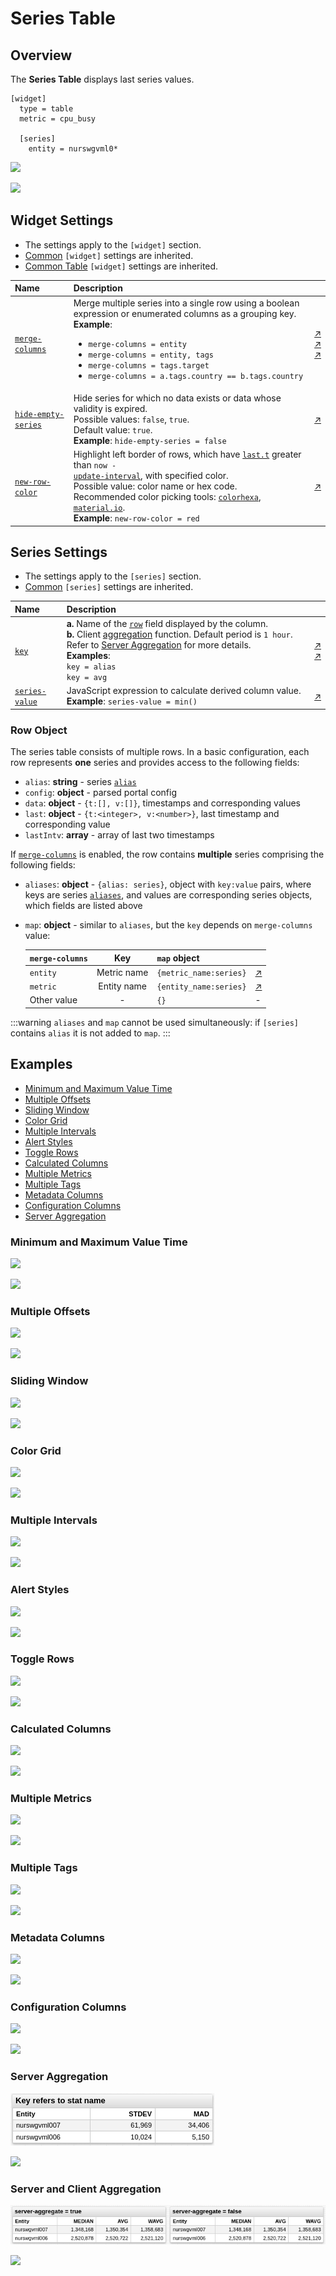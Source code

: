 # Series Table

## Overview

The **Series Table** displays last series values.

```ls
[widget]
  type = table
  metric = cpu_busy

  [series]
    entity = nurswgvml0*
```

![](./images/streaming-table-title.png)

[![](../../images/button.png)](https://apps.axibase.com/chartlab/7c05786f)

## Widget Settings

* The settings apply to the `[widget]` section.
* [Common](../shared/README.md#widget-settings) `[widget]` settings are inherited.
* [Common Table](../shared-table/README.md#widget-settings) `[widget]` settings are inherited.

Name | Description | &nbsp;
:--|:--|:--
<a name="merge-columns"></a>[`merge-columns`](#merge-columns)| Merge multiple series into a single row using a boolean expression or enumerated columns as a grouping key.<br>**Example**: <ul><li>`merge-columns = entity`</li><li>`merge-columns = entity, tags`</li><li>`merge-columns = tags.target`</li><li>`merge-columns = a.tags.country == b.tags.country`</li></ul>| [↗](https://apps.axibase.com/chartlab/6489829c/25/)<br>[↗](https://apps.axibase.com/chartlab/a6853bd2/2/)<br>[↗](https://apps.axibase.com/chartlab/42a161bc/4/)|
<a name="hide-empty-series"></a>[`hide-empty-series`](#hide-empty-series)| Hide series for which no data exists or data whose validity is expired.<br>Possible values: `false`, `true`.<br>Default value: `true`.<br>**Example**: `hide-empty-series = false`| [↗](https://apps.axibase.com/chartlab/cfc5c1bd)
<a name="new-row-color"></a>[`new-row-color`](#new-row-color)|Highlight left border of rows, which have [`last.t`](#row-object) greater than <code>now - [update-interval](../../widgets/shared/README.md#update-interval)</code>, with specified color.<br>Possible value: color name or hex code.<br>Recommended color picking tools: [`colorhexa`](https://www.colorhexa.com/ffffff-to-0c9150), [`material.io`](https://material.io/design/color/#tools-for-picking-colors).<br>**Example**: `new-row-color = red`|[↗](https://apps.axibase.com/chartlab/1461fbb6/6/)

## Series Settings

* The settings apply to the `[series]` section.
* [Common](../shared/README.md#series-settings) `[series]` settings are inherited.

Name | Description | &nbsp;
:--|:--|:--
<a name="key"></a>[`key`](#key)| **a.** Name of the [`row`](#row-object) field displayed by the column.<br> **b.** Client [aggregation](../../configuration/aggregators.md#server-and-client-aggregators) function. Default period is `1 hour`. Refer to [Server Aggregation](#server-aggregation) for more details.<br>**Examples**:<br>`key = alias`<br>`key = avg`| [↗](https://apps.axibase.com/chartlab/7c05786f/6/)<br>[↗](https://apps.axibase.com/chartlab/7c05786f/7/)
<a name="series-value"></a>[`series-value`](#series-value) | JavaScript expression to calculate derived column value.<br>**Example**: `series-value = min()` | [↗](https://apps.axibase.com/chartlab/b0a45b83/2/ )

### Row Object

The series table consists of multiple rows. In a basic configuration, each row represents **one** series and provides access to the following fields:

* `alias`: **string** - series [`alias`](../shared/README.md#alias)
* `config`: **object** - parsed portal config
* `data`: **object** - `{t:[], v:[]}`, timestamps and corresponding values
* `last`: **object** - `{t:<integer>, v:<number>}`, last timestamp and corresponding value
* `lastIntv`: **array** - array of last two timestamps

If [`merge-columns`](#merge-columns) is enabled, the row contains **multiple** series comprising the following fields:

* `aliases`: **object** - `{alias: series}`, object with `key:value` pairs, where keys are series [`aliases`](../shared/README.md#alias), and values are corresponding series objects, which fields are listed above
* `map`: **object** - similar to `aliases`, but the `key` depends on `merge-columns` value:

    `merge-columns`| Key| `map` object|&nbsp;
    ---|:---:|---|---|
    `entity`|Metric name| `{metric_name:series}`|[↗](https://apps.axibase.com/chartlab/ff8aabfd/6/)
    `metric`|Entity name| `{entity_name:series}`|[↗](https://apps.axibase.com/chartlab/ff8aabfd/5/)
    Other value|-|`{}`|-

:::warning
`aliases` and `map` cannot be used simultaneously: if `[series]` contains `alias` it is not added to `map`.
:::

## Examples

* [Minimum and Maximum Value Time](#minimum-and-maximum-value-time)
* [Multiple Offsets](#multiple-offsets)
* [Sliding Window](#sliding-window)
* [Color Grid](#color-grid)
* [Multiple Intervals](#multiple-intervals)
* [Alert Styles](#alert-styles)
* [Toggle Rows](#toggle-rows)
* [Calculated Columns](#calculated-columns)
* [Multiple Metrics](#multiple-metrics)
* [Multiple Tags](#multiple-tags)
* [Metadata Columns](#metadata-columns)
* [Configuration Columns](#configuration-columns)
* [Server Aggregation](#server-aggregation)

### Minimum and Maximum Value Time

![](./images/min-max-2.png)

[![](../../images/button.png)](https://apps.axibase.com/chartlab/905f49d0)

### Multiple Offsets

![](./images/offset.png)

[![](../../images/button.png)](https://apps.axibase.com/chartlab/7c463fac)

### Sliding Window

![](./images/sliding-window.png)

[![](../../images/button.png)](https://apps.axibase.com/chartlab/b09687f9)

### Color Grid

![](./images/st-1.png)

[![](../../images/button.png)](https://apps.axibase.com/chartlab/6489829c/8/)

### Multiple Intervals

![](./images/multiple-intervals.png)

[![](../../images/button.png)](https://apps.axibase.com/chartlab/b371626f/2/)

### Alert Styles

![](./images/alert-example-1.png)

[![](../../images/button.png)](https://apps.axibase.com/chartlab/4d03229c)

### Toggle Rows

![](./images/toggle-rows-2.png)

[![](../../images/button.png)](https://apps.axibase.com/chartlab/ae3ece3f)

### Calculated Columns

![](./images/calculated-columns.png)

[![](../../images/button.png)](https://apps.axibase.com/chartlab/ff8aabfd)

### Multiple Metrics

![](./images/st-1.png)

[![](../../images/button.png)](https://apps.axibase.com/chartlab/ca71ab6d)

### Multiple Tags

![](./images/multiple-tags.png)

[![](../../images/button.png)](https://apps.axibase.com/chartlab/c9e3624d)

### Metadata Columns

![](./images/configure-columns.png)

[![](../../images/button.png)](https://apps.axibase.com/chartlab/f804ddc9)

### Configuration Columns

![](./images/st-2.png)

[![](../../images/button.png)](https://apps.axibase.com/chartlab/fb8bdf13/4/)

### Server Aggregation

![](./images/server-aggregation.png)

[![](../../images/button.png)](https://apps.axibase.com/chartlab/ff8aabfd/8/)

### Server and Client Aggregation

![](./images/server-and-client-aggregation.png)

[![](../../images/button.png)](https://apps.axibase.com/chartlab/ff8aabfd/9/)
